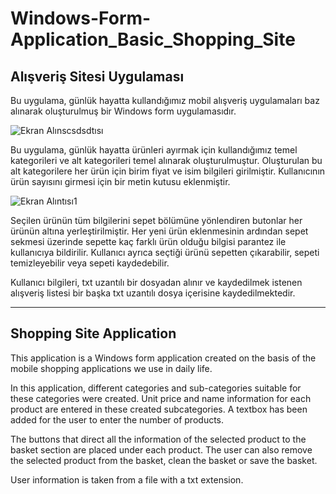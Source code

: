 # Windows-Form-Application_Basic_Shopping_Site

## Alışveriş Sitesi Uygulaması

Bu uygulama, günlük hayatta kullandığımız mobil alışveriş uygulamaları baz alınarak oluşturulmuş bir Windows form uygulamasıdır.

![Ekran Alınscsdsdtısı](https://user-images.githubusercontent.com/45373285/105551764-13550480-5d14-11eb-97ec-f369289a91f8.JPG)


Bu uygulama, günlük hayatta ürünleri ayırmak için kullandığımız temel kategorileri ve alt kategorileri temel alınarak oluşturulmuştur. Oluşturulan bu alt kategorilere her ürün için birim fiyat ve isim bilgileri girilmiştir. Kullanıcının ürün sayısını girmesi için bir metin kutusu eklenmiştir.

![Ekran Alıntısı1](https://user-images.githubusercontent.com/45373285/105551837-2a93f200-5d14-11eb-9e68-1f4f448aea08.JPG)


Seçilen ürünün tüm bilgilerini sepet bölümüne yönlendiren butonlar her ürünün altına yerleştirilmiştir. Her yeni ürün eklenmesinin ardından sepet sekmesi üzerinde sepette kaç farklı ürün olduğu bilgisi parantez ile kullanıcıya bildirilir. Kullanıcı ayrıca seçtiği ürünü sepetten çıkarabilir, sepeti temizleyebilir veya sepeti kaydedebilir.

Kullanıcı bilgileri, txt uzantılı bir dosyadan alınır ve kaydedilmek istenen alışveriş listesi bir başka txt uzantılı dosya içerisine kaydedilmektedir.

------------------------------------------------------------------------------------------------------------------------------------------------------------

## Shopping Site Application

This application is a Windows form application created on the basis of the mobile shopping applications we use in daily life.

In this application, different categories and sub-categories suitable for these categories were created. Unit price and name information for each product are entered in these created subcategories. A textbox has been added for the user to enter the number of products.

The buttons that direct all the information of the selected product to the basket section are placed under each product. The user can also remove the selected product from the basket, clean the basket or save the basket.

User information is taken from a file with a txt extension.

